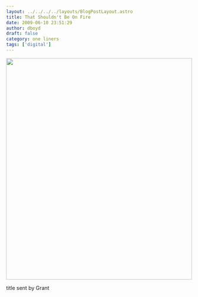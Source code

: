 ```yaml
---
layout: ../../../../layouts/BlogPostLayout.astro
title: That Shouldn't Be On Fire
date: 2009-06-10 23:51:29
author: dboyd
draft: false
category: one liners
tags: ['digital']
---
```

<img
    srcset="https://img.danaboyd.com/images/2009/06/carFire_480.avif 480w"
    sizes="(max-width: 480px) 100vw"
    src="https://img.danaboyd.com/images/2009/06/carFire.jpg"
    alt=""
    style="width: clamp(0px, 100%, 600px); height: auto;"
/>

title sent by Grant